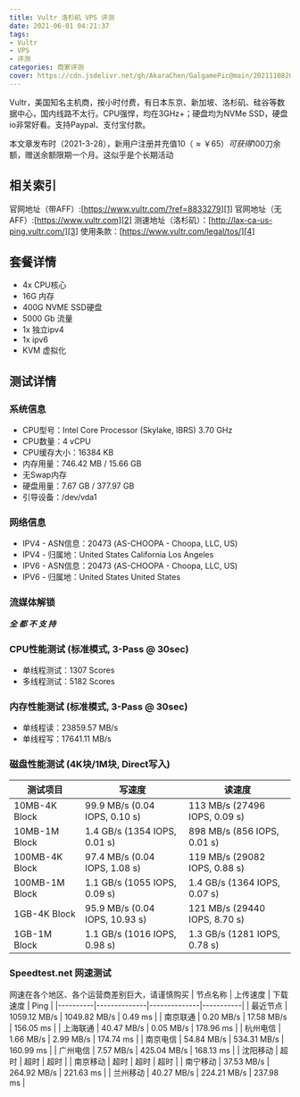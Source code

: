 ```yaml
---
title: Vultr 洛杉矶 VPS 评测
date: 2021-06-01 04:21:37
tags:
- Vultr
- VPS
- 评测
categories: 商家评测
cover: https://cdn.jsdelivr.net/gh/AkaraChen/GalgamePic@main/20211108202311.png
---
```


Vultr，美国知名主机商，按小时付费，有日本东京、新加坡、洛杉矶、硅谷等数据中心，国内线路不太行。CPU强悍，均在3GHz+；硬盘均为NVMe SSD，硬盘io非常好看。支持Paypal、支付宝付款。
<!--more-->

本文章发布时（2021-3-28），新用户注册并充值$10（≈￥65）可获得$100刀余额，赠送余额限期一个月。这似乎是个长期活动

## 相关索引 ##
官网地址（带AFF）:[https://www.vultr.com/?ref=8833279][1]
官网地址（无AFF）:[https://www.vultr.com][2]
测速地址（洛杉矶）：[http://lax-ca-us-ping.vultr.com/][3]
使用条款：[https://www.vultr.com/legal/tos/][4]



## 套餐详情 ##

 - 4x CPU核心
 - 16G 内存
 - 400G NVME SSD硬盘
 - 5000 Gb 流量
 - 1x 独立ipv4
 - 1x ipv6
 - KVM 虚拟化

## 测试详情 ##

### 系统信息 ###
 - CPU型号：Intel Core Processor (Skylake, IBRS)  3.70 GHz
 - CPU数量：4 vCPU
 - CPU缓存大小：16384 KB
 - 内存用量：746.42 MB / 15.66 GB
 - 无Swap内存
 - 硬盘用量：7.67 GB / 377.97 GB
 - 引导设备：/dev/vda1

### 网络信息 ###
 - IPV4 - ASN信息：20473 (AS-CHOOPA - Choopa, LLC, US)
 - IPV4 - 归属地：United States California Los Angeles
 - IPV6 - ASN信息：20473 (AS-CHOOPA - Choopa, LLC, US)
 - IPV6 - 归属地：United States United States 

### 流媒体解锁 ###
***全 都 不 支 持*** 

### CPU性能测试 (标准模式, 3-Pass @ 30sec) ###
 - 单线程测试：1307 Scores
 - 多线程测试：5182 Scores

### 内存性能测试 (标准模式, 3-Pass @ 30sec) ###
 - 单线程读：23859.57 MB/s
 - 单线程写：17641.11 MB/s

### 磁盘性能测试 (4K块/1M块, Direct写入) ###

| 测试项目       | 写速度                         | 读速度                        |
|----------------|--------------------------------|-------------------------------|
| 10MB-4K Block  | 99.9 MB/s (0.04 IOPS, 0.10 s)  | 113 MB/s (27496 IOPS, 0.09 s) |
| 10MB-1M Block  | 1.4 GB/s (1354 IOPS, 0.01 s)   | 898 MB/s (856 IOPS, 0.01 s)   |
| 100MB-4K Block | 97.4 MB/s (0.04 IOPS, 1.08 s)  | 119 MB/s (29082 IOPS, 0.88 s) |
| 100MB-1M Block | 1.1 GB/s (1055 IOPS, 0.09 s)   | 1.4 GB/s (1364 IOPS, 0.07 s)  |
| 1GB-4K Block   | 95.9 MB/s (0.04 IOPS, 10.93 s) | 121 MB/s (29440 IOPS, 8.70 s) |
| 1GB-1M Block   | 1.1 GB/s (1016 IOPS, 0.98 s)   | 1.3 GB/s (1281 IOPS, 0.78 s)  |

### Speedtest.net 网速测试 ###

网速在各个地区、各个运营商差别巨大，请谨慎购买
| 节点名称 | 上传速度     | 下载速度     | Ping      |
|----------|--------------|--------------|-----------|
| 最近节点 | 1059.12 MB/s | 1049.82 MB/s | 0.49 ms   |
| 南京联通 | 0.20 MB/s    | 17.58 MB/s   | 156.05 ms |
| 上海联通 | 40.47 MB/s   | 0.05 MB/s    | 178.96 ms |
| 杭州电信 | 1.66 MB/s    | 2.99 MB/s    | 174.74 ms |
| 南京电信 | 54.84 MB/s   | 534.31 MB/s  | 160.99 ms |
| 广州电信 | 7.57 MB/s    | 425.04 MB/s  | 168.13 ms |
| 沈阳移动 | 超时         | 超时         | 超时      |
| 南京移动 | 超时         | 超时         | 超时      |
| 南宁移动 | 37.53 MB/s   | 264.92 MB/s  | 221.63 ms |
| 兰州移动 | 40.27 MB/s   | 224.21 MB/s  | 237.98 ms |

  [1]: https://www.vultr.com/?ref=8833279
  [2]: https://www.vultr.com
  [3]: http://lax-ca-us-ping.vultr.com/
  [4]: https://www.vultr.com/legal/tos/
